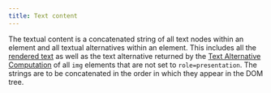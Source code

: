 ```yaml
---
title: Text content
---
```


The textual content is a concatenated string of all text nodes within an element and all textual alternatives within an element. This includes all the [rendered text][] as well as the text alternative returned by the [Text Alternative Computation][] of all `img` elements that are not set to `role=presentation`. The strings are to be concatenated in the order in which they appear in the DOM tree.

[rendered text]: rendered-text.html
[text alternative computation]: text-alternative.html